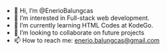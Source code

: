 - 👋 Hi, I’m @EnerioBalungcas
- 👀 I’m interested in Full-stack web development.
- 🌱 I’m currently learning HTML Codes at KodeGo.
- 💞️ I’m looking to collaborate on future projects 
- 📫 How to reach me: enerio.balungcas@gmail.com

<!---
EnerioBalungcas/EnerioBalungcas is a ✨ special ✨ repository because its `README.md` (this file) appears on your GitHub profile.
You can click the Preview link to take a look at your changes.
--->
